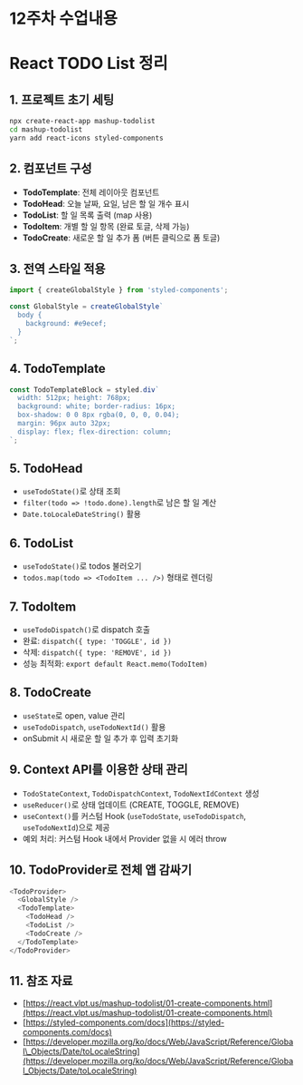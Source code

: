 # 12주차 수업내용

# React TODO List 정리

## 1. 프로젝트 초기 세팅

```bash
npx create-react-app mashup-todolist
cd mashup-todolist
yarn add react-icons styled-components
```

## 2. 컴포넌트 구성

* **TodoTemplate**: 전체 레이아웃 컴포넌트
* **TodoHead**: 오늘 날짜, 요일, 남은 할 일 개수 표시
* **TodoList**: 할 일 목록 출력 (map 사용)
* **TodoItem**: 개별 할 일 항목 (완료 토글, 삭제 가능)
* **TodoCreate**: 새로운 할 일 추가 폼 (버튼 클릭으로 폼 토글)

## 3. 전역 스타일 적용

```js
import { createGlobalStyle } from 'styled-components';

const GlobalStyle = createGlobalStyle`
  body {
    background: #e9ecef;
  }
`;
```

## 4. TodoTemplate

```js
const TodoTemplateBlock = styled.div`
  width: 512px; height: 768px;
  background: white; border-radius: 16px;
  box-shadow: 0 0 8px rgba(0, 0, 0, 0.04);
  margin: 96px auto 32px;
  display: flex; flex-direction: column;
`;
```

## 5. TodoHead

* `useTodoState()`로 상태 조회
* `filter(todo => !todo.done).length`로 남은 할 일 계산
* `Date.toLocaleDateString()` 활용

## 6. TodoList

* `useTodoState()`로 todos 불러오기
* `todos.map(todo => <TodoItem ... />)` 형태로 렌더링

## 7. TodoItem

* `useTodoDispatch()`로 dispatch 호출
* 완료: `dispatch({ type: 'TOGGLE', id })`
* 삭제: `dispatch({ type: 'REMOVE', id })`
* 성능 최적화: `export default React.memo(TodoItem)`

## 8. TodoCreate

* `useState`로 open, value 관리
* `useTodoDispatch`, `useTodoNextId()` 활용
* onSubmit 시 새로운 할 일 추가 후 입력 초기화

## 9. Context API를 이용한 상태 관리

* `TodoStateContext`, `TodoDispatchContext`, `TodoNextIdContext` 생성
* `useReducer()`로 상태 업데이트 (CREATE, TOGGLE, REMOVE)
* `useContext()`를 커스텀 Hook (`useTodoState`, `useTodoDispatch`, `useTodoNextId`)으로 제공
* 예외 처리: 커스텀 Hook 내에서 Provider 없을 시 에러 throw

## 10. TodoProvider로 전체 앱 감싸기

```js
<TodoProvider>
  <GlobalStyle />
  <TodoTemplate>
    <TodoHead />
    <TodoList />
    <TodoCreate />
  </TodoTemplate>
</TodoProvider>
```

## 11. 참조 자료

* [https://react.vlpt.us/mashup-todolist/01-create-components.html](https://react.vlpt.us/mashup-todolist/01-create-components.html)
* [https://styled-components.com/docs](https://styled-components.com/docs)
* [https://developer.mozilla.org/ko/docs/Web/JavaScript/Reference/Global\_Objects/Date/toLocaleString](https://developer.mozilla.org/ko/docs/Web/JavaScript/Reference/Global_Objects/Date/toLocaleString)


<!--
2024/Web Programming09.pdf

- useReducer 확인 -
- Context API 를 활용한 상태 관리
• 프로젝트의 규모가 커지게 된다면 최상위 컴포넌트인 App 에서 모든 상태 관리를 하기엔 App 컴
포넌트의 코드가 너무 복잡해질 수도 있고, props 를 전달해줘야 하는 컴포넌트가 너무 깊숙히 있
을 수도 있다. 만약 Context API를 활용한다면 다음과 같이 구현 할 수 있다

ㄴ Zustand 가 Context, Reducer 없이 간편하게 사용할 수 있는 라이브러리이다.
- set과 get이 있는데 get은 잘 사용 안함

- ppt 구성 -

프로젝트 소개
ㄴ 더 구체적이게 
ㄴ 사용한 모든 툴 
ㄴ 프로젝트 구조 
ㄴ 서버 요청 흐름


진행과정
ㄴ 1주차 뭐 했고 2주차 뭐 했고 

따라만들기


마무리


! 스웨거 사용 ( 프론트가 api를 쉽게 확인 가능 )
! 백, 프론트 서버 분할
ㄴ Laravel은 기본적으로 php artisan serve로 8000 포트에서 돌아갑니다.
ㄴ React는 일반적으로 npm start로 3000포트에서 돌아갑니다.

! cors 해결
! 로그인 기능 다시 짜기 ( JWT, 세션 )
! 라라벨 미들웨어 확인
ㄴ 에러 Handler 생각
ㄴ Multer
ㄴ 몽고 DB [ Json 형식으로 데이터를 저장, 스키마가 유연한 대신 복잡한 관계형 데이터 처리가 비 효율적]
    - Atlas 몽고 디비 Web Cloud
    - Compass는 몽고 디비의 공식 GUI 도구 << 이거 때문에 몽고 디비를 사용하는 이유가 큼
-->